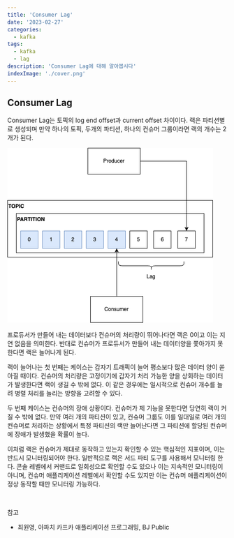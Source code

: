```yaml
---
title: 'Consumer Lag'
date: '2023-02-27'
categories:
  - kafka
tags:
  - kafka
  - lag
description: 'Consumer Lag에 대해 알아봅시다'
indexImage: './cover.png'
---
```


## Consumer Lag

Consumer Lag는 토픽의 log end offset과 current offset 차이이다. 
랙은 파티션별로 생성되며 만약 하나의 토픽, 두개의 파티션, 하나의 컨슈머 그룹이라면 랙의 개수는 2개가 된다.

![consumer_lag](consumer_lag.png)

프로듀서가 만들어 내는 데이터보다 컨슈머의 처리량이 뛰어나다면 랙은 0이고 이는 지연 없음을 의미한다. 
반대로 컨슈머가 프로듀서가 만들어 내는 데이터양을 쫓아가지 못한다면 랙은 늘어나게 된다. 

랙이 늘어나는 첫 번째는 케이스는 갑자기 트래픽이 늘어 평소보다 많은 데이터 양이 쏟아질 때이다. 
컨슈머의 처리량은 고정이기에 갑자기 처리 가능한 양을 상회하는 데이터가 발생한다면 랙이 생길 수 밖에 없다. 
이 같은 경우에는 일시적으로 컨슈머 개수를 늘려 병렬 처리를 늘리는 방향을 고려할 수 있다. 

두 번째 케이스는 컨슈머의 장애 상황이다. 
컨슈머가 제 기능을 못한다면 당연히 랙이 커질 수 밖에 없다. 
만약 여러 개의 파티션이 있고, 컨슈머 그룹도 이를 일대일로 여러 개의 컨슈머로 처리하는 상황에서 특정 파티션의 랙만 늘어난다면 그 파티션에 할당된 컨슈머에 장애가 발생했을 확률이 높다.

이처럼 랙은 컨슈머가 제대로 동작하고 있는지 확인할 수 있는 핵심적인 지표이며, 이는 반드시 모니터링되어야 한다. 
일반적으로 랙은 서드 파티 도구를 사용해서 모니터링 한다. 
콘솔 레벨에서 커맨드로 일회성으로 확인할 수도 있으나 이는 지속적인 모니터링이 아니며, 
컨슈머 애플리케이션 레벨에서 확인할 수도 있지만 이는 컨슈머 애플리케이션이 정상 동작할 때만 모니터링 가능하다. 

<br/>

참고
- 최원영, 아파치 카프카 애플리케이션 프로그래밍, BJ Public